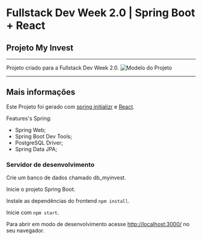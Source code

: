 # Fullstack Dev Week 2.0 | Spring Boot + React
## Projeto My Invest
---
Projeto criado para a Fullstack Dev Week 2.0.
![Modelo do Projeto](screenshot.png)

---
## Mais informações
Este Projeto foi gerado com [spring initializr](https://start.spring.io) e [React](https://github.com/facebook/create-react-app).

Features's Spring:
- Spring Web;
- Spring Boot Dev Tools;
- PostgreSQL Driver;
- Spring Data JPA;

### Servidor de desenvolvimento
Crie um banco de dados chamado db_myinvest.

Inicie o projeto Spring Boot.

Instale as dependências do frontend `npm install`.

Inicie com `npm start`.

Para abrir em modo de desenvolvimento acesse [http://localhost:3000/](http://localhost:3000/) no seu navegador.
